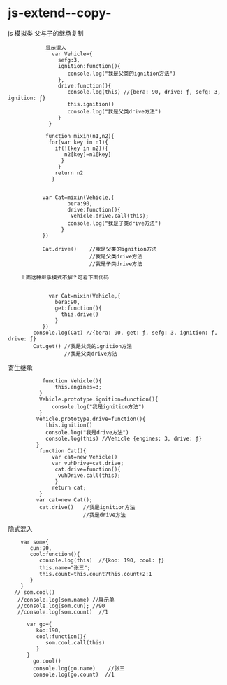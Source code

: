 # js-extend--copy-
js 模拟类 父与子的继承复制

                显示混入
                  var Vehicle={
                    sefg:3,
                    ignition:function(){
                       console.log("我是父类的ignition方法")
                    },
                    drive:function(){
                       console.log(this) //{bera: 90, drive: ƒ, sefg: 3, ignition: ƒ}
                       this.ignition()
                       console.log("我是父类drive方法")
                    }
                 }         

                function mixin(n1,n2){
                 for(var key in n1){
                   if(!(key in n2)){
                      n2[key]=n1[key]
                     }
                    }
                   return n2
                  }


               var Cat=mixin(Vehicle,{
                       bera:90,
                       drive:function(){
                        Vehicle.drive.call(this);
                       console.log("我是子类drive方法")
                     }
               })

               Cat.drive()    //我是父类的ignition方法
                              //我是父类drive方法
                              //我是子类drive方法

        上面这种继承模式不解？可看下面代码
        
        
                 var Cat=mixin(Vehicle,{
                   bera:90,
                   get:function(){
                     this.drive() 
                   }   
               })
            console.log(Cat) //{bera: 90, get: ƒ, sefg: 3, ignition: ƒ, drive: ƒ}
            Cat.get() //我是父类的ignition方法
                      //我是父类drive方法  
        
        
        
   寄生继承
   
    
               function Vehicle(){
                   this.engines=3;
              }
              Vehicle.prototype.ignition=function(){
                  console.log("我是ignition方法")         
              }
             Vehicle.prototype.drive=function(){
                this.ignition()
                console.log("我是drive方法")
                console.log(this) //Vehicle {engines: 3, drive: ƒ}
             }
              function Cat(){
                  var cat=new Vehicle()
                  var vuhDrive=cat.drive;
                   cat.drive=function(){
                    vuhDrive.call(this);
                   }
                  return cat;
              }
             var cat=new Cat();
              cat.drive()   //我是ignition方法
                            //我是drive方法


 


隐式混入


                  
        var som={
           cun:90,
           cool:function(){
              console.log(this)  //{koo: 190, cool: ƒ}
              this.name="张三";
              this.count=this.count?this.count+2:1
           }
        }
      // som.cool()
       //console.log(som.name) //展示单
       //console.log(som.cun); //90
       //console.log(som.count)  //1

          var go={
             koo:190,
             cool:function(){
                som.cool.call(this)
             }
          }
            go.cool()
            console.log(go.name)    //张三 
            console.log(go.count)  //1



















